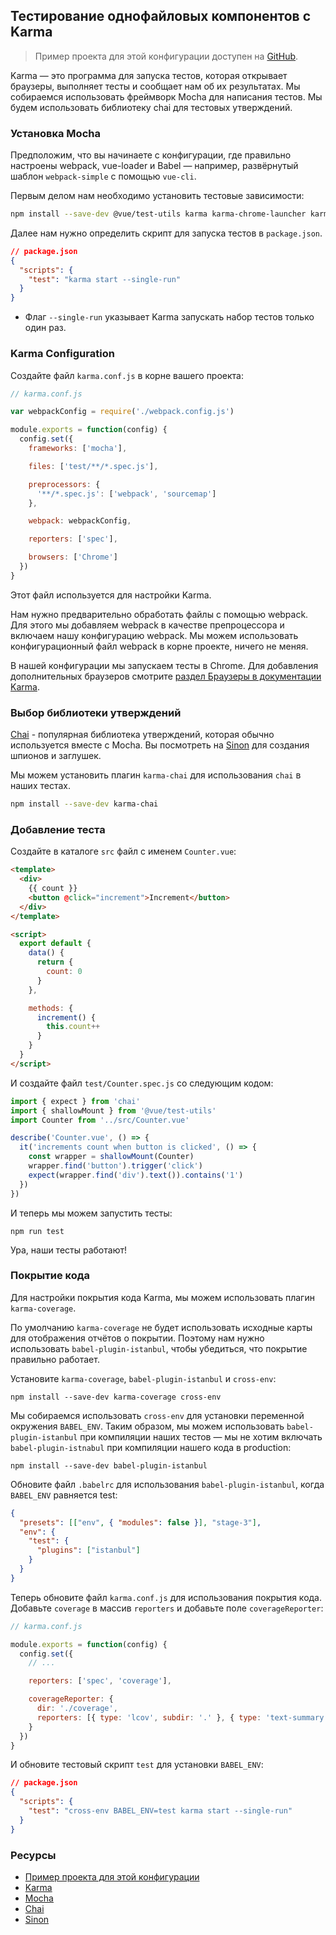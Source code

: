 ## Тестирование однофайловых компонентов с Karma

> Пример проекта для этой конфигурации доступен на [GitHub](https://github.com/eddyerburgh/vue-test-utils-karma-example).

Karma — это программа для запуска тестов, которая открывает браузеры, выполняет тесты и сообщает нам об их результатах. Мы собираемся использовать фреймворк Mocha для написания тестов. Мы будем использовать библиотеку chai для тестовых утверждений.

### Установка Mocha

Предположим, что вы начинаете с конфигурации, где правильно настроены webpack, vue-loader и Babel — например, развёрнутый шаблон `webpack-simple` с помощью `vue-cli`.

Первым делом нам необходимо установить тестовые зависимости:

```bash
npm install --save-dev @vue/test-utils karma karma-chrome-launcher karma-mocha karma-sourcemap-loader karma-spec-reporter karma-webpack mocha
```

Далее нам нужно определить скрипт для запуска тестов в `package.json`.

```json
// package.json
{
  "scripts": {
    "test": "karma start --single-run"
  }
}
```

- Флаг `--single-run` указывает Karma запускать набор тестов только один раз.

### Karma Configuration

Создайте файл `karma.conf.js` в корне вашего проекта:

```js
// karma.conf.js

var webpackConfig = require('./webpack.config.js')

module.exports = function(config) {
  config.set({
    frameworks: ['mocha'],

    files: ['test/**/*.spec.js'],

    preprocessors: {
      '**/*.spec.js': ['webpack', 'sourcemap']
    },

    webpack: webpackConfig,

    reporters: ['spec'],

    browsers: ['Chrome']
  })
}
```

Этот файл используется для настройки Karma.

Нам нужно предварительно обработать файлы с помощью webpack. Для этого мы добавляем webpack в качестве препроцессора и включаем нашу конфигурацию webpack. Мы можем использовать конфигурационный файл webpack в корне проекте, ничего не меняя.

В нашей конфигурации мы запускаем тесты в Chrome. Для добавления дополнительных браузеров смотрите [раздел Браузеры в документации Karma](http://karma-runner.github.io/3.0/config/browsers.html).

### Выбор библиотеки утверждений

[Chai](http://chaijs.com/) - популярная библиотека утверждений, которая обычно используется вместе с Mocha. Вы посмотреть на [Sinon](http://sinonjs.org/) для создания шпионов и заглушек.

Мы можем установить плагин `karma-chai` для использования `chai` в наших тестах.

```bash
npm install --save-dev karma-chai
```

### Добавление теста

Создайте в каталоге `src` файл с именем `Counter.vue`:

```html
<template>
  <div>
    {{ count }}
    <button @click="increment">Increment</button>
  </div>
</template>

<script>
  export default {
    data() {
      return {
        count: 0
      }
    },

    methods: {
      increment() {
        this.count++
      }
    }
  }
</script>
```

И создайте файл `test/Counter.spec.js` со следующим кодом:

```js
import { expect } from 'chai'
import { shallowMount } from '@vue/test-utils'
import Counter from '../src/Counter.vue'

describe('Counter.vue', () => {
  it('increments count when button is clicked', () => {
    const wrapper = shallowMount(Counter)
    wrapper.find('button').trigger('click')
    expect(wrapper.find('div').text()).contains('1')
  })
})
```

И теперь мы можем запустить тесты:

```
npm run test
```

Ура, наши тесты работают!

### Покрытие кода

Для настройки покрытия кода Karma, мы можем использовать плагин `karma-coverage`.

По умолчанию `karma-coverage` не будет использовать исходные карты для отображения отчётов о покрытии. Поэтому нам нужно использовать `babel-plugin-istanbul`, чтобы убедиться, что покрытие правильно работает.

Установите `karma-coverage`, `babel-plugin-istanbul` и `cross-env`:

```
npm install --save-dev karma-coverage cross-env
```

Мы собираемся использовать `cross-env` для установки переменной окружения `BABEL_ENV`. Таким образом, мы можем использовать `babel-plugin-istanbul` при компиляции наших тестов — мы не хотим включать `babel-plugin-istnabul` при компиляции нашего кода в production:

```
npm install --save-dev babel-plugin-istanbul
```

Обновите файл `.babelrc` для использования `babel-plugin-istanbul`, когда `BABEL_ENV` равняется test:

```json
{
  "presets": [["env", { "modules": false }], "stage-3"],
  "env": {
    "test": {
      "plugins": ["istanbul"]
    }
  }
}
```

Теперь обновите файл `karma.conf.js` для использования покрытия кода. Добавьте `coverage` в массив `reporters` и добавьте поле `coverageReporter`:

```js
// karma.conf.js

module.exports = function(config) {
  config.set({
    // ...

    reporters: ['spec', 'coverage'],

    coverageReporter: {
      dir: './coverage',
      reporters: [{ type: 'lcov', subdir: '.' }, { type: 'text-summary' }]
    }
  })
}
```

И обновите тестовый скрипт `test` для установки `BABEL_ENV`:

```json
// package.json
{
  "scripts": {
    "test": "cross-env BABEL_ENV=test karma start --single-run"
  }
}
```

### Ресурсы

- [Пример проекта для этой конфигурации](https://github.com/eddyerburgh/vue-test-utils-karma-example)
- [Karma](http://karma-runner.github.io/)
- [Mocha](https://mochajs.org/)
- [Chai](http://chaijs.com/)
- [Sinon](http://sinonjs.org/)
